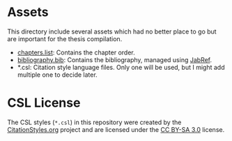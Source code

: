# Assets

This directory include several assets which had no better place to go but are
important for the thesis compilation.

- [chapters.list](chapters.list): Contains the chapter order.
- [bibliography.bib](bibliography.bib): Contains the bibliography, managed
  using [JabRef](http://www.jabref.org/).
- \*.csl: Citation style language files. Only one will be used, but I might add
  multiple one to decide later.

# CSL License

The CSL styles (`*.csl`) in this repository were created by the
[CitationStyles.org](https://citationstyles.org) project and are licensed under
the [CC BY-SA 3.0](http://creativecommons.org/licenses/by-sa/3.0/) license.
